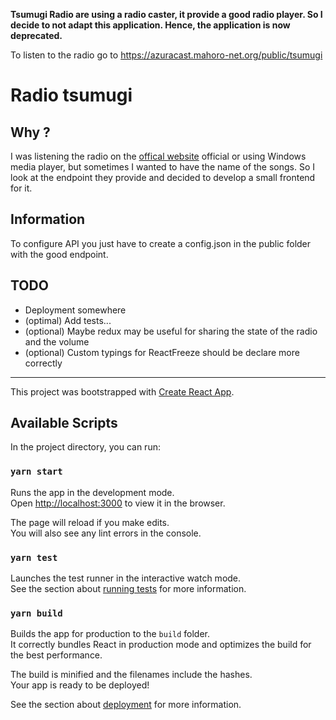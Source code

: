 **Tsumugi Radio are using a radio caster, it provide a good radio player. So I decide to not adapt this application. Hence, the application is now deprecated.**

To listen to the radio go to https://azuracast.mahoro-net.org/public/tsumugi

# Radio tsumugi

## Why  ?
I was listening the radio on the [offical website](https://tsumugi.forum-thalie.fr/) official or using Windows media player, but sometimes I wanted to have the name of the songs.
So I look at the endpoint they provide and decided to develop a small frontend for it.

## Information
To configure API you just have to create a config.json in the public folder with the good endpoint.

## TODO
- Deployment somewhere
- (optimal) Add tests...
- (optional) Maybe redux may be useful for sharing the state of the radio and the volume
- (optional) Custom typings for ReactFreeze should be declare more correctly

----

This project was bootstrapped with [Create React App](https://github.com/facebook/create-react-app).

## Available Scripts

In the project directory, you can run:

### `yarn start`

Runs the app in the development mode.<br />
Open [http://localhost:3000](http://localhost:3000) to view it in the browser.

The page will reload if you make edits.<br />
You will also see any lint errors in the console.

### `yarn test`

Launches the test runner in the interactive watch mode.<br />
See the section about [running tests](https://facebook.github.io/create-react-app/docs/running-tests) for more information.

### `yarn build`

Builds the app for production to the `build` folder.<br />
It correctly bundles React in production mode and optimizes the build for the best performance.

The build is minified and the filenames include the hashes.<br />
Your app is ready to be deployed!

See the section about [deployment](https://facebook.github.io/create-react-app/docs/deployment) for more information.
